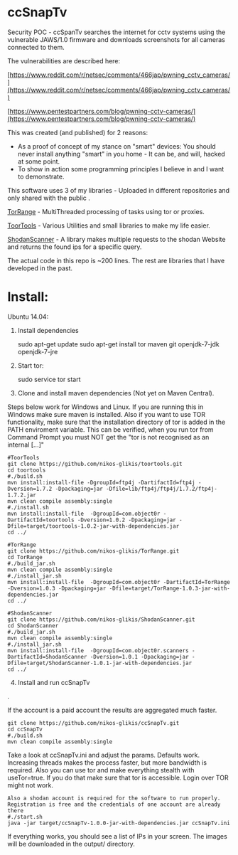 ccSnapTv
========

Security POC - ccSpanTv searches the internet for cctv systems using the vulnerable JAWS/1.0 firmware and downloads screenshots for all cameras connected to them.

The vulnerabilities are described here: 

[https://www.reddit.com/r/netsec/comments/466jap/pwning_cctv_cameras/](https://www.reddit.com/r/netsec/comments/466jap/pwning_cctv_cameras/)

[https://www.pentestpartners.com/blog/pwning-cctv-cameras/](https://www.pentestpartners.com/blog/pwning-cctv-cameras/)

This was created (and published) for 2 reasons:

- As a proof of concept of my stance on "smart" devices: You should never install anything "smart" in you home - It can be, and will, hacked at some point.
- To show in action some programming principles I believe in and I want to demonstrate.


This software uses 3 of my libraries - Uploaded in different repositories and only shared with the public .

[TorRange](https://github.com/nikos-glikis/TorRange) - MultiThreaded processing of tasks using tor or proxies.

[ToorTools](https://github.com/nikos-glikis/toortools) - Various Utilities and small libraries to make my life easier.

[ShodanScanner](#) - A library makes multiple requests to the shodan Website and returns the found ips for a specific query.

The actual code in this repo is ~200 lines. The rest are libraries that I have developed in the past.

Install:
========

Ubuntu 14.04:

1) Install dependencies 
    
    sudo apt-get update
    sudo apt-get install tor maven git openjdk-7-jdk openjdk-7-jre
    
2) Start tor:
    
    sudo service tor start
    
3) Clone and install maven dependencies (Not yet on Maven Central).

Steps below work for Windows and Linux. If you are running this in Windows make sure maven is installed. Also if you want to use TOR functionality, make sure that
the installation directory of tor is added in the PATH enviroment variable. This can be verified, when you run tor from Command Prompt you must NOT get the "tor is not recognised as an internal [...]"


    #ToorTools
    git clone https://github.com/nikos-glikis/toortools.git
    cd toortools
    #./build.sh
    mvn install:install-file -DgroupId=ftp4j -DartifactId=ftp4j -Dversion=1.7.2 -Dpackaging=jar -Dfile=lib/ftp4j/ftp4j/1.7.2/ftp4j-1.7.2.jar
    mvn clean compile assembly:single
    #./install.sh
    mvn install:install-file  -DgroupId=com.object0r -DartifactId=toortools -Dversion=1.0.2 -Dpackaging=jar -Dfile=target/toortools-1.0.2-jar-with-dependencies.jar
    cd ../
     
    #TorRange
    git clone https://github.com/nikos-glikis/TorRange.git
    cd TorRange
    #./build_jar.sh
    mvn clean compile assembly:single
    #./install_jar.sh
    mvn install:install-file  -DgroupId=com.object0r -DartifactId=TorRange -Dversion=1.0.3 -Dpackaging=jar -Dfile=target/TorRange-1.0.3-jar-with-dependencies.jar
    cd ../
   
    #ShodanScanner
    git clone https://github.com/nikos-glikis/ShodanScanner.git
    cd ShodanScanner
    #./build_jar.sh
    mvn clean compile assembly:single
    #./install_jar.sh
    mvn install:install-file  -DgroupId=com.object0r.scanners -DartifactId=ShodanScanner -Dversion=1.0.1 -Dpackaging=jar -Dfile=target/ShodanScanner-1.0.1-jar-with-dependencies.jar
    cd ../
    
4) Install and run ccSnapTv

.

If the account is a paid account the results are aggregated much faster.

    git clone https://github.com/nikos-glikis/ccSnapTv.git
    cd ccSnapTv
    #./build.sh
    mvn clean compile assembly:single
    
Take a look at ccSnapTv.ini and adjust the params. Defaults work. Increasing threads makes the process faster, but more bandwidth is required.
Also you can use tor and make everything stealth with useTor=true. If you do that make sure that tor is accessible. Login over TOR might not work.
    
    Also a shodan account is required for the software to run properly. Registration is free and the credentials of one account are already there
    #./start.sh
    java -jar target/ccSnapTv-1.0.0-jar-with-dependencies.jar ccSnapTv.ini
    
If everything works, you should see a list of IPs in your screen. The images will be downloaded in the output/ directory.